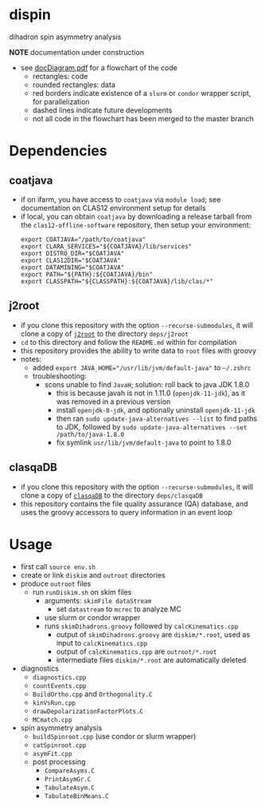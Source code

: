 # dispin
dihadron spin asymmetry analysis

**NOTE** documentation under construction

* see [docDiagram.pdf](docDiagram.pdf) for a flowchart of the code
  * rectangles: code
  * rounded rectangles: data
  * red borders indicate existence of a `slurm` or `condor` wrapper script,
    for parallelization
  * dashed lines indicate future developments
  * not all code in the flowchart has been merged to the master branch

# Dependencies

## coatjava
- if on ifarm, you have access to `coatjava` via `module load`; see
  documentation on CLAS12 environment setup for details
- if local, you can obtain `coatjava` by downloading a release tarball from the
  `clas12-offline-software` repository, then setup your environment:
  ```
  export COATJAVA="/path/to/coatjava"
  export CLARA_SERVICES="${COATJAVA}/lib/services"
  export DISTRO_DIR="$COATJAVA"
  export CLAS12DIR="$COATJAVA"
  export DATAMINING="$COATJAVA"
  export PATH="${PATH}:${COATJAVA}/bin"
  export CLASSPATH="${CLASSPATH}:${COATJAVA}/lib/clas/*"
  ```

## j2root
- if you clone this repository with the option `--recurse-submodules`, it will
  clone a copy of [`j2root`](https://github.com/drewkenjo/j2root) to the
  directory `deps/j2root`
- `cd` to this directory and follow the `README.md` within for compilation
- this repository provides the ability to write data to `root` files with
  groovy
- notes:
  - added `export JAVA_HOME="/usr/lib/jvm/default-java"` to `~/.zshrc`
  - troubleshooting:
    - scons unable to find `JavaH`; solution: roll back to java JDK 1.8.0
      - this is because javah is not in 1.11.0 (`openjdk-11-jdk`), as it was
        removed in a previous version
      - install `openjdk-8-jdk`, and optionally uninstall `openjdk-11-jdk`
      - then ran `sudo update-java-alternatives --list` to find paths to JDK,
        followed by `sudo update-java-alternatives --set /path/to/java-1.8.0`
      - fix symlink `usr/lib/jvm/default-java` to point to 1.8.0

## clasqaDB
- if you clone this repository with the option `--recurse-submodules`, it will
  clone a copy of [`clasqaDB`](https://github.com/JeffersonLab/clasqaDB) to the
  directory `deps/clasqaDB`
- this repository contains the file quality assurance (QA) database, and
  uses the groovy accessors to query information in an event loop


# Usage
- first call `source env.sh`
- create or link `diskim` and `outroot` directories
- produce `outroot` files
  - run `runDiskim.sh` on skim files
    - arguments: `skimFile dataStream`
      - set `datastream` to `mcrec` to analyze MC
    - use slurm or condor wrapper
    - runs `skimDihadrons.groovy` followed by `calcKinematics.cpp`
      - output of `skimDihadrons.groovy` are `diskim/*.root`, used as 
        input to `calcKinematics.cpp`
      - output of `calcKinematics.cpp` are `outroot/*.root`
      - intermediate files `diskim/*.root` are automatically deleted
- diagnostics
  - `diagnostics.cpp`
  - `countEvents.cpp`
  - `BuildOrtho.cpp` and `Orthogonality.C`
  - `kinVsRun.cpp`
  - `drawDepolarizationFactorPlots.C`
  - `MCmatch.cpp`
- spin asymmetry analysis
  - `buildSpinroot.cpp` (use condor or slurm wrapper)
  - `catSpinroot.cpp`
  - `asymFit.cpp`
  - post processing
    - `CompareAsyms.C`
    - `PrintAsymGr.C`
    - `TabulateAsym.C`
    - `TabulateBinMeans.C`
